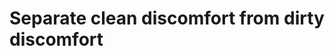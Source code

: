 # Separate clean discomfort from dirty discomfort

<!-- #Life -->

<!-- {BearID:1EADEB29-B156-41C4-953C-83725B1DC845-15756-00001304480128AA} -->
